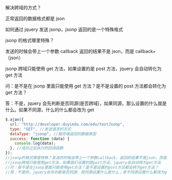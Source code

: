 解决跨域的方式？

正常返回的数据格式都是 json

如何通过 jquery 发送 jsonp，jsonp 返回的是一个特殊格式

jsonp 的格式哪里特殊？

发送的时候会带上一个参数 callback
返回的结果不是 json，而是 callback+（json）

jsonp 跨域只能使用 get 方法，如果设置的是 post 方法，jquery 会自动转化为 get 方法

问：是不是在 jsonp 里面只能使用 get 方法？是不是设置的 post 方法都会转化为 get 方法？

答：不是，jquery 会先判断是否同源(是否跨域)，如果同源，那么设置的什么就是什么。如果不同源，什么的什么都会改为 get

```js
$.ajax({
  url: "http://developer.duyiedu.com/edu/testJsonp",
  type: "GET", //发送请求的方式
  dataType: "jsonp", //服务端返回的数据类型
  success: function (data) {
    console.log(data);
  }, //成功之后执行的回调函数
});
//jsonp的格式哪里特殊？发送的时候会带上一个参数callback、返回的结果不是json，而是callback+(json)
//jsonp跨域只能使用get方法，如果我们设置的是post方法，jquery会自动转为get方法
//问：是不是在jsonp里面只能使用get方法？是不是设置的post方法都会转为get方法？
//答：不是的，jquery会先判断是否同源，若同源设置什么是什么；若不同源设置什么都改为get
```